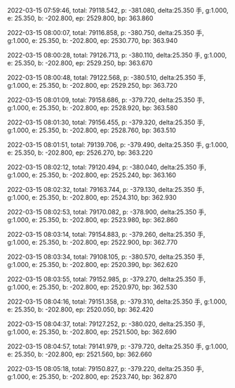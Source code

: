 2022-03-15 07:59:46, total: 79118.542, p: -381.080, delta:25.350 手, g:1.000, e: 25.350, b: -202.800, ep: 2529.800, bp: 363.860

2022-03-15 08:00:07, total: 79116.858, p: -380.750, delta:25.350 手, g:1.000, e: 25.350, b: -202.800, ep: 2530.770, bp: 363.940

2022-03-15 08:00:28, total: 79126.713, p: -380.110, delta:25.350 手, g:1.000, e: 25.350, b: -202.800, ep: 2529.250, bp: 363.670

2022-03-15 08:00:48, total: 79122.568, p: -380.510, delta:25.350 手, g:1.000, e: 25.350, b: -202.800, ep: 2529.250, bp: 363.720

2022-03-15 08:01:09, total: 79158.686, p: -379.720, delta:25.350 手, g:1.000, e: 25.350, b: -202.800, ep: 2528.920, bp: 363.580

2022-03-15 08:01:30, total: 79156.455, p: -379.320, delta:25.350 手, g:1.000, e: 25.350, b: -202.800, ep: 2528.760, bp: 363.510

2022-03-15 08:01:51, total: 79139.706, p: -379.490, delta:25.350 手, g:1.000, e: 25.350, b: -202.800, ep: 2526.270, bp: 363.220

2022-03-15 08:02:12, total: 79120.494, p: -380.040, delta:25.350 手, g:1.000, e: 25.350, b: -202.800, ep: 2525.240, bp: 363.160

2022-03-15 08:02:32, total: 79163.744, p: -379.130, delta:25.350 手, g:1.000, e: 25.350, b: -202.800, ep: 2524.310, bp: 362.930

2022-03-15 08:02:53, total: 79170.082, p: -378.900, delta:25.350 手, g:1.000, e: 25.350, b: -202.800, ep: 2523.980, bp: 362.860

2022-03-15 08:03:14, total: 79154.883, p: -379.260, delta:25.350 手, g:1.000, e: 25.350, b: -202.800, ep: 2522.900, bp: 362.770

2022-03-15 08:03:34, total: 79108.105, p: -380.570, delta:25.350 手, g:1.000, e: 25.350, b: -202.800, ep: 2520.390, bp: 362.620

2022-03-15 08:03:55, total: 79152.985, p: -379.270, delta:25.350 手, g:1.000, e: 25.350, b: -202.800, ep: 2520.970, bp: 362.530

2022-03-15 08:04:16, total: 79151.358, p: -379.310, delta:25.350 手, g:1.000, e: 25.350, b: -202.800, ep: 2520.050, bp: 362.420

2022-03-15 08:04:37, total: 79127.252, p: -380.020, delta:25.350 手, g:1.000, e: 25.350, b: -202.800, ep: 2521.500, bp: 362.690

2022-03-15 08:04:57, total: 79141.979, p: -379.720, delta:25.350 手, g:1.000, e: 25.350, b: -202.800, ep: 2521.560, bp: 362.660

2022-03-15 08:05:18, total: 79150.827, p: -379.220, delta:25.350 手, g:1.000, e: 25.350, b: -202.800, ep: 2523.740, bp: 362.870